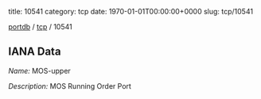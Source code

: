 title: 10541
category: tcp
date: 1970-01-01T00:00:00+0000
slug: tcp/10541

[portdb](/) / [tcp](/category/tcp.html) / 10541


## IANA Data

_Name:_ MOS-upper

_Description:_ MOS Running Order Port


